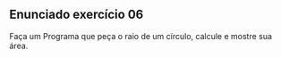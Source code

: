 ## Enunciado exercício 06

Faça um Programa que peça o raio de um círculo, calcule e mostre sua área.
